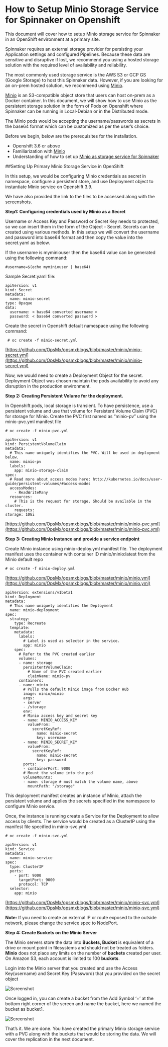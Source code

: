 # How to Setup Minio Storage Service for Spinnaker on Openshift

This document will cover how to setup Minio storage service for Spinnaker in an OpenShift environment at a primary site. 

Spinnaker requires an external storage provider for persisting your Application settings and configured Pipelines. Because these data are sensitive and disruptive if lost, we recommend you using a hosted storage solution with the required level of availability and reliability.

The most commonly used storage service is the AWS S3 or GCP GS (Google Storage) to host this Spinnaker data. However, if you are looking for an on-prem hosted solution, we recommend using [Minio](https://www.minio.io/). 

[Minio](https://www.minio.io/) is an S3-compatible object store that users can host on-prem as a Docker container.  In this document, we will show how to use Minio as the persistent storage solution in the form of Pods on Openshift where Spinnaker can be running in Local-Debian or in the Distributed mode.

The Minio pods would be accepting the username/passwords as secrets in the base64 format which can be customized as per the user’s choice. 

Before we begin, below are the prerequisites for the installation. 

   * Openshift 3.6 or above
   * Familiarization with [Minio](https://www.minio.io/)
   * Understanding of how to set up [Minio as storage service for Spinnaker](https://www.spinnaker.io/setup/install/storage/minio/)
   
   
##Setting Up Primary Minio Storage Service in OpenShift

In this setup, we would be configuring Minio credentials as secret in namespace, configure a persistent store, and use Deployment object to instantiate Minio service on Openshift 3.9. 


We have also provided the link to the files to be accessed along with the screenshots.

**Step1: Configuring credentials used by Minio as a Secret**

Username or Access Key and Password or Secret Key needs to protected, so we can insert them in the form of the Object - Secret.  Secrets can be created using various methods. In this setup we will convert the username and password into base64 format and then copy the value into the secret.yaml as below.

If the username is myminiouser then the base64 value can be generated using the following command:

<pre><code>#username=$(echo myminiouser | base64)</code></pre>

Sample Secret.yaml file:

   <pre><code>apiVersion: v1
kind: Secret
metadata:
  name: minio-secret
type: Opaque
data:
  username: < base64 converted username >
  password: < base64 converted password >
</code></pre>

Create the secret in Openshift default namespace using the following command:
   
<pre><code> # oc create -f minio-secret.yml </code></pre>

[https://github.com/OpsMx/opsmxblogs/blob/master/minio/minio-secret.yml](https://github.com/OpsMx/opsmxblogs/blob/master/minio/minio-secret.yml)

Now,  we would need to create a Deployment Object for the secret. Deployment Object was chosen maintain the pods availability to avoid any disruption in the production environment.

**Step 2: Creating Persistent Volume for the deployment.**

In Openshift pods, local storage is transient. To have persistence, use a persistent volume and use that volume for Persistent Volume Claim (PVC) for storage for Minio. Create the PVC first named as “minio-pv” using the minio-pvc.yml manifest file

<pre><code># oc create -f minio-pvc.yml</code></pre>

<pre><code>apiVersion: v1
kind: PersistentVolumeClaim
metadata:
  # This name uniquely identifies the PVC. Will be used in deployment below.
  name: minio-pv
  labels:
    app: minio-storage-claim
spec:
  # Read more about access modes here: http://kubernetes.io/docs/user-guide/persistent-volumes/#access-modes
  accessModes:
    - ReadWriteMany
  resources:
    # This is the request for storage. Should be available in the cluster.
    requests:
storage: 10Gi</code></pre>

[https://github.com/OpsMx/opsmxblogs/blob/master/minio/minio-pvc.yml](https://github.com/OpsMx/opsmxblogs/blob/master/minio/minio-pvc.yml)

**Step 3: Creating Minio Instance and provide a service endpoint**

Create Minio instance using minio-deploy.yml manifest file. The deployment manifest uses the container with container ID minio/minio:latest from the Minio default repo

<pre><code># oc create -f minio-deploy.yml
</code></pre>

[https://github.com/OpsMx/opsmxblogs/blob/master/minio/minio.yml](https://github.com/OpsMx/opsmxblogs/blob/master/minio/minio.yml)

<pre><code>apiVersion: extensions/v1beta1
kind: Deployment
metadata:
  # This name uniquely identifies the Deployment
  name: minio-deployment
spec:
  strategy:
    type: Recreate
  template:
    metadata:
      labels:
        # Label is used as selector in the service.
        app: minio
    spec:
      # Refer to the PVC created earlier
      volumes:
      - name: storage
        persistentVolumeClaim:
          # Name of the PVC created earlier
          claimName: minio-pv
      containers:
      - name: minio
        # Pulls the default Minio image from Docker Hub
        image: minio/minio
        args:
        - server
        - /storage
        env:
        # Minio access key and secret key
        - name: MINIO_ACCESS_KEY
          valueFrom:
            secretKeyRef:
              name: minio-secret
              key: username
        - name: MINIO_SECRET_KEY
          valueFrom:
            secretKeyRef:
              name: minio-secret
              key: password
        ports:
        - containerPort: 9000
        # Mount the volume into the pod
        volumeMounts:
        - name: storage # must match the volume name, above
          mountPath: "/storage"</code></pre>

This deployment manifest creates an instance of Minio, attach the persistent volume and applies the secrets specified in the namespace to configure Minio service. 

Once, the instance is running create a Service for the Deployment to allow access by clients. The service would be created as a ClusterIP using the manifest file specified in minio-svc.yml

<pre><code># oc create -f minio-svc.yml
</code></pre>

<pre><code>apiVersion: v1
kind: Service
metadata:
  name: minio-service
spec:
  type: ClusterIP
  ports:
    - port: 9000
      targetPort: 9000
      protocol: TCP
  selector:
    app: minio</code></pre>

[https://github.com/OpsMx/opsmxblogs/blob/master/minio/minio-svc.yml](https://github.com/OpsMx/opsmxblogs/blob/master/minio/minio-svc.yml)

**Note:** If you need to create an external IP or route exposed to the outside network, please change the service spec to NodePort.

**Step 4: Create Buckets on the Minio Server**

The Minio servers store the data into **Buckets, Bucket** is equivalent of a drive or mount point in filesystems and should not be treated as folders. **Minio** does not place any limits on the number of **buckets** created per user. On Amazon S3, each account is limited to 100 **buckets**.

Login into the Minio server that you created and use the Access Key(username) and Secret Key (Password) that you provided on the secret object

![Screenshot](img/minio-login.png)

Once logged in, you can create a bucket from the Add Symbol ‘+’ at the bottom right corner of the screen and name the bucket, here we named the bucket as bucket1.

![Screenshot](img/minio-browse.png)

That’s it. We are done. You have created the primary Minio storage service with a PVC along with the buckets that would be storing the data.  We will cover the replication in the next document.
